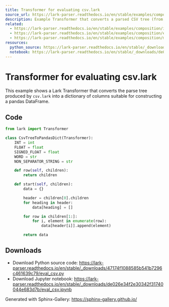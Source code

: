 ```yaml
---
title: Transformer for evaluating csv.lark
source_url: https://lark-parser.readthedocs.io/en/stable/examples/composition/eval_csv.html
description: Example Transformer that converts a parsed CSV tree (from csv.lark) into a pandas-friendly dictionary structure.
related:
  - https://lark-parser.readthedocs.io/en/stable/examples/composition/index.html
  - https://lark-parser.readthedocs.io/en/stable/examples/composition/eval_json.html
  - https://lark-parser.readthedocs.io/en/stable/examples/composition/main.html
resources:
  python_source: https://lark-parser.readthedocs.io/en/stable/_downloads/47174f1088585b541b7296c461639c79/eval_csv.py
  notebook: https://lark-parser.readthedocs.io/en/stable/_downloads/de026e34f2e30342f31740044e683d7b/eval_csv.ipynb
---
```


# Transformer for evaluating csv.lark

This example shows a Lark Transformer that converts the parse tree produced by `csv.lark` into a dictionary of columns suitable for constructing a pandas DataFrame.

## Code

```python
from lark import Transformer

class CsvTreeToPandasDict(Transformer):
    INT = int
    FLOAT = float
    SIGNED_FLOAT = float
    WORD = str
    NON_SEPARATOR_STRING = str

    def row(self, children):
        return children

    def start(self, children):
        data = {}

        header = children[0].children
        for heading in header:
            data[heading] = []

        for row in children[1:]:
            for i, element in enumerate(row):
                data[header[i]].append(element)

        return data
```

## Downloads

- Download Python source code: https://lark-parser.readthedocs.io/en/stable/_downloads/47174f1088585b541b7296c461639c79/eval_csv.py
- Download Jupyter notebook: https://lark-parser.readthedocs.io/en/stable/_downloads/de026e34f2e30342f31740044e683d7b/eval_csv.ipynb

Generated with Sphinx-Gallery: https://sphinx-gallery.github.io/
